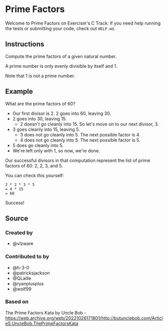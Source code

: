 # Prime Factors

Welcome to Prime Factors on Exercism's C Track.
If you need help running the tests or submitting your code, check out `HELP.md`.

## Instructions

Compute the prime factors of a given natural number.

A prime number is only evenly divisible by itself and 1.

Note that 1 is not a prime number.

## Example

What are the prime factors of 60?

- Our first divisor is 2.
  2 goes into 60, leaving 30.
- 2 goes into 30, leaving 15.
  - 2 doesn't go cleanly into 15.
    So let's move on to our next divisor, 3.
- 3 goes cleanly into 15, leaving 5.
  - 3 does not go cleanly into 5.
    The next possible factor is 4.
  - 4 does not go cleanly into 5.
    The next possible factor is 5.
- 5 does go cleanly into 5.
- We're left only with 1, so now, we're done.

Our successful divisors in that computation represent the list of prime factors of 60: 2, 2, 3, and 5.

You can check this yourself:

```text
2 * 2 * 3 * 5
= 4 * 15
= 60
```

Success!

## Source

### Created by

- @vlzware

### Contributed to by

- @h-3-0
- @patricksjackson
- @QLaille
- @ryanplusplus
- @wolf99

### Based on

The Prime Factors Kata by Uncle Bob - https://web.archive.org/web/20221026171801/http://butunclebob.com/ArticleS.UncleBob.ThePrimeFactorsKata